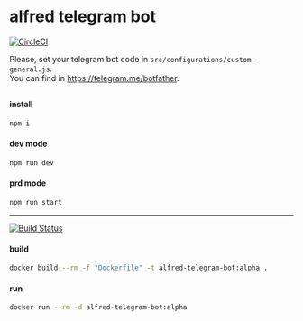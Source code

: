# alfred telegram bot

[![CircleCI](https://circleci.com/gh/jonathan-sh/alfred-telegram-bot/tree/master.svg?style=svg)](https://circleci.com/gh/jonathan-sh/alfred-telegram-bot/tree/master)

Please, set your telegram bot code in `src/configurations/custom-general.js`.<br />
You can find in https://telegram.me/botfather.

##  
#### install
```sh
npm i
```
#### dev mode
```sh
npm run dev
```

#### prd mode
```sh
npm run start
```
___
[![Build Status](https://uploaddeimagens.com.br/images/001/951/752/full/Webp.net-resizeimage.png?1552276489)](https://google.com)
#### build
```sh
docker build --rm -f "Dockerfile" -t alfred-telegram-bot:alpha .
```
#### run
```sh
docker run --rm -d alfred-telegram-bot:alpha
```